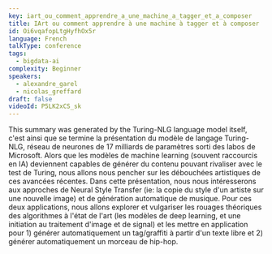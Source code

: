 ```yaml
---
key: iart_ou_comment_apprendre_a_une_machine_a_tagger_et_a_composer
title: IArt ou comment apprendre à une machine à tagger et à composer
id: Oi6vqafopLtgHyfhOx5r
language: French
talkType: conference
tags:
  - bigdata-ai
complexity: Beginner
speakers:
  - alexandre_garel
  - nicolas_greffard
draft: false
videoId: P5LK2xCS_sk
---
```


This summary was generated by the Turing-NLG language model itself, c'est ainsi que se termine la présentation du modèle de langage Turing-NLG, réseau de neurones de 17 milliards de paramètres sorti des labos de Microsoft.
Alors que les modèles de machine learning (souvent raccourcis en IA) deviennent capables de générer du contenu pouvant rivaliser avec le test de Turing, nous allons nous pencher sur les débouchées artistiques de ces avancées récentes.
Dans cette présentation, nous nous intéresserons aux approches de Neural Style Transfer (ie: la copie du style d'un artiste sur une nouvelle image) et de génération automatique de musique. Pour ces deux applications, nous allons explorer et vulgariser les rouages théoriques des algorithmes à l'état de l'art (les modèles de deep learning, et une initiation au traitement d'image et de signal) et les mettre en application pour 1) générer automatiquement un tag/graffiti à partir d'un texte libre et 2) générer automatiquement un morceau de hip-hop.
